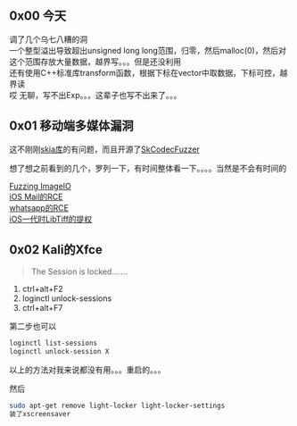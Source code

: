 ## 0x00 今天

调了几个乌七八糟的洞  
一个整型溢出导致超出unsigned long long范围，归零，然后malloc(0)，然后对这个范围存放大量数据，越界写。。。但是还没利用   
还有使用C++标准库transform函数，根据下标在vector中取数据，下标可控，越界读   
哎 无聊，写不出Exp。。。这辈子也写不出来了。。。   

## 0x01 移动端多媒体漏洞

这不刚刚[skia库](https://bugs.chromium.org/p/project-zero/issues/detail?id=2002)的有问题，而且开源了[SkCodecFuzzer](https://github.com/googleprojectzero/SkCodecFuzzer)  

想了想之前看到的几个，罗列一下，有时间整体看一下。。。。当然是不会有时间的   

[Fuzzing ImageIO ](https://googleprojectzero.blogspot.com/2020/04/fuzzing-imageio.html)   
[iOS Mail的RCE](https://blog.zecops.com/vulnerabilities/youve-got-0-click-mail/#post-faq)   
[whatsapp的RCE](https://awakened1712.github.io/hacking/hacking-whatsapp-gif-rce/)    
[iOS一代时LibTiff的提权](https://www.peerlyst.com/posts/ios-jailbreaks-history-part-1-ivan-ponurovskiy)   
  
## 0x02 Kali的Xfce 

> The Session is locked.......   

1. ctrl+alt+F2
2. loginctl unlock-sessions
3. ctrl+alt+F7

第二步也可以
```bash
loginctl list-sessions
loginctl unlock-session X
```

以上的方法对我来说都没有用。。。重启的。。。   

然后  
```bash
sudo apt-get remove light-locker light-locker-settings
装了xscreensaver
```